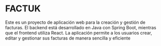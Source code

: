 # FACTUK
Este es un proyecto de aplicación web para la creación y gestión de facturas. El backend está desarrollado en Java con Spring Boot, mientras que el frontend utiliza React. La aplicación permite a los usuarios crear, editar y gestionar sus facturas de manera sencilla y eficiente
